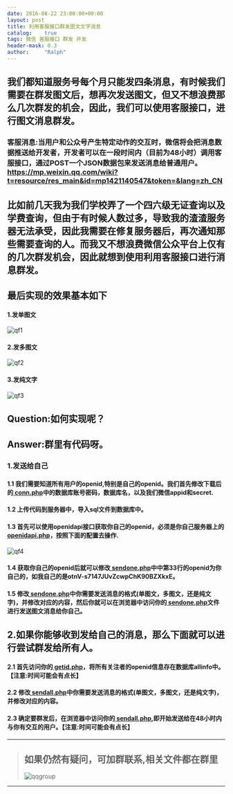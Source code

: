 ```yaml
---
date: 2016-08-22 23:00:00+00:00
layout: post
title: 利用客服接口群发图文文字消息
catalog:    true
tags: 微信 客服接口 群发 开发
header-mask: 0.3
author:     "Ralph"
---
```


## 我们都知道服务号每个月只能发四条消息，有时候我们需要在群发图文后，想再次发送图文，但又不想浪费那么几次群发的机会，因此，我们可以使用客服接口，进行图文消息群发。

### 客服消息:当用户和公众号产生特定动作的交互时，微信将会把消息数据推送给开发者，开发者可以在一段时间内（目前为48小时）调用客服接口，通过POST一个JSON数据包来发送消息给普通用户。[ https://mp.weixin.qq.com/wiki?t=resource/res_main&id=mp1421140547&token=&lang=zh_CN ](https://mp.weixin.qq.com/wiki?t=resource/res_main&id=mp1421140547&token=&lang=zh_CN)

## 比如前几天我为我们学校弄了一个四六级无证查询以及学费查询，但由于有时候人数过多，导致我的渣渣服务器无法承受，因此我需要在修复服务器后，再次通知那些需要查询的人。而我又不想浪费微信公众平台上仅有的几次群发机会，因此就想到使用利用客服接口进行消息群发。

## 最后实现的效果基本如下

#### 1.发单图文
![qf1](http://qiniu.hizmz.com/fadantw.jpg)

#### 2.发多图文
![qf2](http://qiniu.hizmz.com/faduotw.jpg)

#### 3.发纯文字
![qf3](http://qiniu.hizmz.com/fawz.jpg)

## Question:如何实现呢？

## Answer:群里有代码呀。

### 1.发送给自己

#### 1.1 我们需要知道所有用户的openid,特别是自己的openid。我们首先修改下载后的[ conn.php]()中的数据库账号密码，数据库名，以及我们微信appid和secret.

#### 1.2 上传代码到服务器中，导入sql文件到数据库中。

#### 1.3 首先可以使用openidapi接口获取你自己的openid，必须是你自己服务器上的[ openidapi.php]()，按照下面的配置去操作.
![qf4](http://qiniu.hizmz.com/faopenid.jpg)

#### 1.4 获取你自己的openid后就可以修改[ sendone.php]()中中第33行的openid为你自己的，如我自己的是otnV-s7147JUvZcwpChK90BZXkxE。

#### 1.5 修改[ sendone.php]()中你需要发送消息的格式(单图文，多图文，还是纯文字)，并修改对应的内容，然后你就可以在浏览器中访问你的[ sendone.php]()文件进行发送图文消息给你自己。

## 2.如果你能够收到发给自己的消息，那么下面就可以进行尝试群发给所有人。
 
#### 2.1 首先访问你的[ getid.php]()，将所有关注者的openid信息存在数据库allinfo中。【注意:时间可能会有点长】

#### 2.2 修改[ sendall.php]()中你需要发送消息的格式(单图文，多图文，还是纯文字)，并修改对应的内容。

#### 2.3 确定要群发后，在浏览器中访问你的[ sendall.php](),即开始发送给在48小时内与你有交互的用户。【注意:时间可能会有点长】

___
>## 如果仍然有疑问，可加群联系,相关文件都在群里
>![qqgroup](http://qiniu.hizmz.com/qqgroup.jpg)
___
